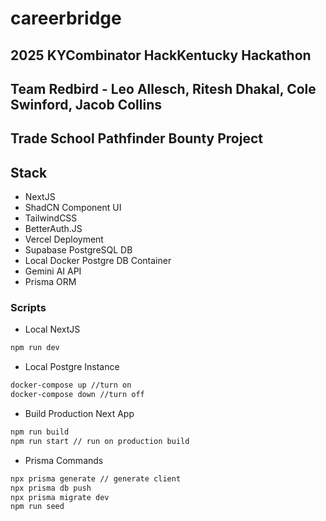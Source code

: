 # careerbridge

## 2025 KYCombinator HackKentucky Hackathon
## Team Redbird - Leo Allesch, Ritesh Dhakal, Cole Swinford, Jacob Collins

## Trade School Pathfinder Bounty Project

## Stack

- NextJS
- ShadCN Component UI
- TailwindCSS
- BetterAuth.JS
- Vercel Deployment
- Supabase PostgreSQL DB
- Local Docker Postgre DB Container
- Gemini AI API
- Prisma ORM


### Scripts

- Local NextJS
```bash
npm run dev
```
- Local Postgre Instance
```bash
docker-compose up //turn on
docker-compose down //turn off
```

- Build Production Next App
```bash
npm run build
npm run start // run on production build
```

 - Prisma Commands
```bash
npx prisma generate // generate client
npx prisma db push
npx prisma migrate dev
npm run seed
```
